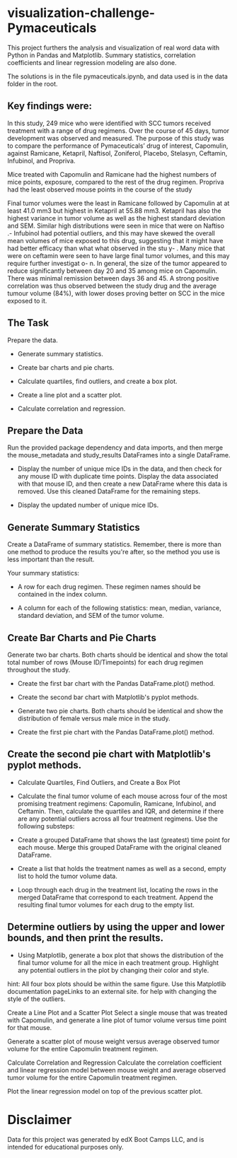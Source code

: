 # visualization-challenge-Pymaceuticals
This project furthers the analysis and visualization of real word data with Python in Pandas and Matplotlib. Summary statistics, correlation coefficients and linear regression modeling are also done.

The solutions is in the file pymaceuticals.ipynb, and data used is in the data folder in the root.

## Key findings were:

In this study, 249 mice who were identified with SCC tumors received treatment with a range of drug regimens. Over the course of 45 days, tumor development was observed and measured. The purpose of this study was to compare the performance of Pymaceuticals’ drug of interest, Capomulin, against Ramicane, Ketapril, Naftisol, Zoniferol, Placebo, Stelasyn, Ceftamin, Infubinol, and Propriva.

Mice treated with Capomulin and Ramicane had the highest numbers of mice points, exposure, compared to the rest of the drug regimen. Propriva had the least observed mouse points in the course of the study

Final tumor volumes were the least in Ramicane followed by Capomulin at at least 41.0 mm3 but highest in Ketapril at 55.88 mm3. Ketapril has also the highest variance in tumor volume as well as the highest standard deviation and SEM. Similar high distributions were seen in mice that were on Naftiso .-
Infubinol had potential outliers, and this may have skewed the overall mean volumes of mice exposed to this drug, suggesting that it might have had better efficacy than what what observed in the stu y- . Many mice that were on ceftamin were seen to have large final tumor volumes, and this may require further investigat o- n. In general, the size of the tumor appeared to reduce significantly between day 20 and 35 among mice on Capomulin. There was minimal remission between days 36 and 45. A strong positive correlation was thus observed between the study drug and the average tumour volume (84%), with lower doses proving better on SCC in the mice exposed to it.


## The Task

Prepare the data.

- Generate summary statistics.

- Create bar charts and pie charts.

- Calculate quartiles, find outliers, and create a box plot.

- Create a line plot and a scatter plot.

- Calculate correlation and regression.


## Prepare the Data
Run the provided package dependency and data imports, and then merge the mouse_metadata and study_results DataFrames into a single DataFrame.

- Display the number of unique mice IDs in the data, and then check for any mouse ID with duplicate time points. Display the data associated with that mouse ID, and then create a new DataFrame where this data is removed. Use this cleaned DataFrame for the remaining steps.

- Display the updated number of unique mice IDs.

## Generate Summary Statistics
Create a DataFrame of summary statistics. Remember, there is more than one method to produce the results you're after, so the method you use is less important than the result.

Your summary statistics:

- A row for each drug regimen. These regimen names should be contained in the index column.

- A column for each of the following statistics: mean, median, variance, standard deviation, and SEM of the tumor volume.

## Create Bar Charts and Pie Charts
Generate two bar charts. Both charts should be identical and show the total total number of rows (Mouse ID/Timepoints) for each drug regimen throughout the study.

- Create the first bar chart with the Pandas DataFrame.plot() method.

- Create the second bar chart with Matplotlib's pyplot methods.

- Generate two pie charts. Both charts should be identical and show the distribution of female versus male mice in the study.

- Create the first pie chart with the Pandas DataFrame.plot() method.

## Create the second pie chart with Matplotlib's pyplot methods.

- Calculate Quartiles, Find Outliers, and Create a Box Plot
- Calculate the final tumor volume of each mouse across four of the most promising treatment regimens: Capomulin, Ramicane, Infubinol, and Ceftamin. Then, calculate the quartiles and IQR, and determine if there are any potential outliers across all four treatment regimens. Use the following substeps:

- Create a grouped DataFrame that shows the last (greatest) time point for each mouse. Merge this grouped DataFrame with the original cleaned DataFrame.

- Create a list that holds the treatment names as well as a second, empty list to hold the tumor volume data.

- Loop through each drug in the treatment list, locating the rows in the merged DataFrame that correspond to each treatment. Append the resulting final tumor volumes for each drug to the empty list.

## Determine outliers by using the upper and lower bounds, and then print the results.

- Using Matplotlib, generate a box plot that shows the distribution of the final tumor volume for all the mice in each treatment group. Highlight any potential outliers in the plot by changing their color and style.

hint: All four box plots should be within the same figure. Use this Matplotlib documentation pageLinks to an external site. for help with changing the style of the outliers.

Create a Line Plot and a Scatter Plot
Select a single mouse that was treated with Capomulin, and generate a line plot of tumor volume versus time point for that mouse.

Generate a scatter plot of mouse weight versus average observed tumor volume for the entire Capomulin treatment regimen.

Calculate Correlation and Regression
Calculate the correlation coefficient and linear regression model between mouse weight and average observed tumor volume for the entire Capomulin treatment regimen.

Plot the linear regression model on top of the previous scatter plot.

# Disclaimer

Data for this project was generated by edX Boot Camps LLC, and is intended for educational purposes only.

